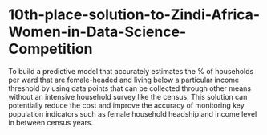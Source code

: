 # 10th-place-solution-to-Zindi-Africa-Women-in-Data-Science-Competition
To build a predictive model that accurately estimates the % of households per ward that are female-headed and living below a particular income threshold by using data points that can be collected through other means without an intensive household survey like the census. This solution can potentially reduce the cost and improve the accuracy of monitoring key population indicators such as female household headship and income level in between census years.
